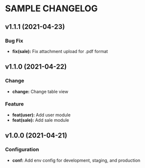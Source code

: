 # SAMPLE CHANGELOG

## v1.1.1 (2021-04-23)
### Bug Fix
* **fix(sale):** Fix attachment upload for .pdf format

## v1.1.0 (2021-04-22)
### Change
* **change:** Change table view
### Feature
* **feat(user):** Add user module
* **feat(sale):** Add sale module

## v1.0.0 (2021-04-21)
### Configuration
* **conf:** Add env config for development, staging, and production